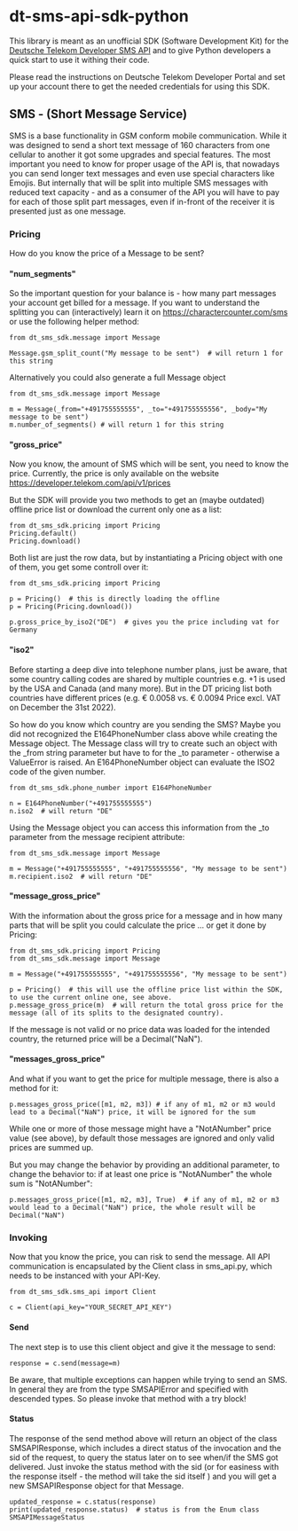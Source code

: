 # dt-sms-api-sdk-python

This library is meant as an unofficial SDK (Software Development Kit) for the [Deutsche Telekom Developer SMS API](https://developer.telekom.com/products/sms-api/summary) and to give Python developers a quick start to use it withing their code.

Please read the instructions on Deutsche Telekom Developer Portal and set up your account there to get the needed credentials for using this SDK.

## SMS - (Short Message Service)

SMS is a base functionality in GSM conform mobile communication. While it was designed to send a short text message of 160 characters from one cellular to another it got some upgrades and special features. The most important you need to know for proper usage of the API is, that nowadays you can send longer text messages and even use special characters like Emojis. But internally that will be split into multiple SMS messages with reduced text capacity - and as a consumer of the API you will have to pay for each of those split part messages, even if in-front of the receiver it is presented just as one message.

### Pricing

How do you know the price of a Message to be sent?

#### "num_segments"

So the important question for your balance is - how many part messages your account get billed for a message. If you want to understand the splitting you can (interactively) learn it on https://charactercounter.com/sms or use the following helper method:

```
from dt_sms_sdk.message import Message

Message.gsm_split_count("My message to be sent")  # will return 1 for this string
```

Alternatively you could also generate a full Message object
```
from dt_sms_sdk.message import Message

m = Message(_from="+491755555555", _to="+491755555556", _body="My message to be sent")
m.number_of_segments() # will return 1 for this string
```

#### "gross_price"

Now you know, the amount of SMS which will be sent, you need to know the price. Currently, the price is only available on the website https://developer.telekom.com/api/v1/prices

But the SDK will provide you two methods to get an (maybe outdated) offline price list or download the current only one as a list:
```
from dt_sms_sdk.pricing import Pricing
Pricing.default()
Pricing.download()
```

Both list are just the row data, but by instantiating a Pricing object with one of them, you get some controll over it:

```
from dt_sms_sdk.pricing import Pricing

p = Pricing()  # this is directly loading the offline
p = Pricing(Pricing.download())

p.gross_price_by_iso2("DE")  # gives you the price including vat for Germany
```

#### "iso2"

Before starting a deep dive into telephone number plans, just be aware, that some country calling codes are shared by multiple countries e.g. +1 is used by the USA and Canada (and many more). But in the DT pricing list both countries have different prices (e.g. € 0.0058 vs. € 0.0094 Price excl. VAT on December the 31st 2022).

So how do you know which country are you sending the SMS? Maybe you did not recognized the E164PhoneNumber class above while creating the Message object. The Message class will try to create such an object with the _from string parameter but have to for the _to parameter - otherwise a ValueError is raised.
An E164PhoneNumber object can evaluate the ISO2 code of the given number.

```
from dt_sms_sdk.phone_number import E164PhoneNumber

n = E164PhoneNumber("+491755555555")
n.iso2  # will return "DE" 
```

Using the Message object you can access this information from the _to parameter from the message recipient attribute:

```
from dt_sms_sdk.message import Message

m = Message("+491755555555", "+491755555556", "My message to be sent")
m.recipient.iso2  # will return "DE" 
```

#### "message_gross_price"

With the information about the gross price for a message and in how many parts that will be split you could calculate the price ... or get it done by Pricing:

```
from dt_sms_sdk.pricing import Pricing
from dt_sms_sdk.message import Message

m = Message("+491755555555", "+491755555556", "My message to be sent")

p = Pricing()  # this will use the offline price list within the SDK, to use the current online one, see above.
p.message_gross_price(m)  # will return the total gross price for the message (all of its splits to the designated country). 
```

If the message is not valid or no price data was loaded for the intended country, the returned price will be a Decimal("NaN").

#### "messages_gross_price"

And what if you want to get the price for multiple message, there is also a method for it:

```
p.messages_gross_price([m1, m2, m3]) # if any of m1, m2 or m3 would lead to a Decimal("NaN") price, it will be ignored for the sum
```

While one or more of those message might have a "NotANumber" price value (see above), by default those messages are ignored and only valid prices are summed up.

But you may change the behavior by providing an additional parameter, to change the behavior to: if at least one price is "NotANumber" the whole sum is "NotANumber":

```
p.messages_gross_price([m1, m2, m3], True)  # if any of m1, m2 or m3 would lead to a Decimal("NaN") price, the whole result will be Decimal("NaN")
```

### Invoking

Now that you know the price, you can risk to send the message. All API communication is encapsulated by the Client class in sms_api.py, which needs to be instanced with your API-Key.

```
from dt_sms_sdk.sms_api import Client

c = Client(api_key="YOUR_SECRET_API_KEY")
```

#### Send

The next step is to use this client object and give it the message to send:

```
response = c.send(message=m)
```

Be aware, that multiple exceptions can happen while trying to send an SMS. In general they are from the type SMSAPIError and specified with descended types. So please invoke that method with a try block!

#### Status

The response of the send method above will return an object of the class SMSAPIResponse, which includes a direct status of the invocation and the sid of the request, to query the status later on to see when/if the SMS got delivered. Just invoke the status method with the sid (or for easiness with the response itself - the method will take the sid itself ) and you will get a new SMSAPIResponse object for that Message.

```
updated_response = c.status(response)
print(updated_response.status)  # status is from the Enum class SMSAPIMessageStatus
```